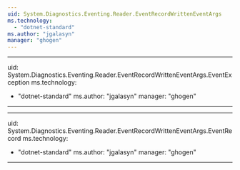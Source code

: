 ```yaml
---
uid: System.Diagnostics.Eventing.Reader.EventRecordWrittenEventArgs
ms.technology: 
  - "dotnet-standard"
ms.author: "jgalasyn"
manager: "ghogen"
---
```


---
uid: System.Diagnostics.Eventing.Reader.EventRecordWrittenEventArgs.EventException
ms.technology: 
  - "dotnet-standard"
ms.author: "jgalasyn"
manager: "ghogen"
---

---
uid: System.Diagnostics.Eventing.Reader.EventRecordWrittenEventArgs.EventRecord
ms.technology: 
  - "dotnet-standard"
ms.author: "jgalasyn"
manager: "ghogen"
---
